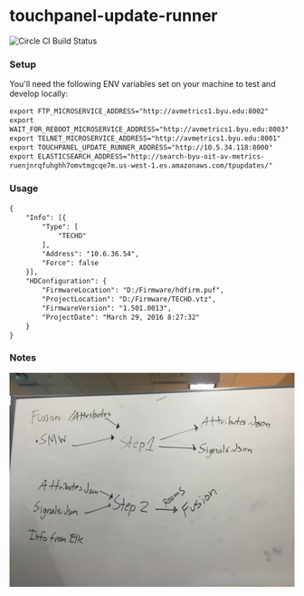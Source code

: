 # touchpanel-update-runner

![Circle CI Build Status](https://circleci.com/gh/byuoitav/touchpanel-update-runner/tree/master.svg?style=shield)

### Setup
You'll need the following ENV variables set on your machine to test and develop locally:
```
export FTP_MICROSERVICE_ADDRESS="http://avmetrics1.byu.edu:8002"
export WAIT_FOR_REBOOT_MICROSERVICE_ADDRESS="http://avmetrics1.byu.edu:8003"
export TELNET_MICROSERVICE_ADDRESS="http://avmetrics1.byu.edu:8001"
export TOUCHPANEL_UPDATE_RUNNER_ADDRESS="http://10.5.34.118:8000"
export ELASTICSEARCH_ADDRESS="http://search-byu-oit-av-metrics-ruenjnrqfuhghh7omvtmgcqe7m.us-west-1.es.amazonaws.com/tpupdates/"
```

### Usage
```
{
    "Info": [{
        "Type": [
            "TECHD"
        ],
        "Address": "10.6.36.54",
        "Force": false
    }],
    "HDConfiguration": {
        "FirmwareLocation": "D:/Firmware/hdfirm.puf",
        "ProjectLocation": "D:/Firmware/TECHD.vtz",
        "FirmwareVersion": "1.501.0013",
        "ProjectDate": "March 29, 2016 8:27:32"
    }
}
```

### Notes
![Whiteboard Picture](whiteboard.jpg)
